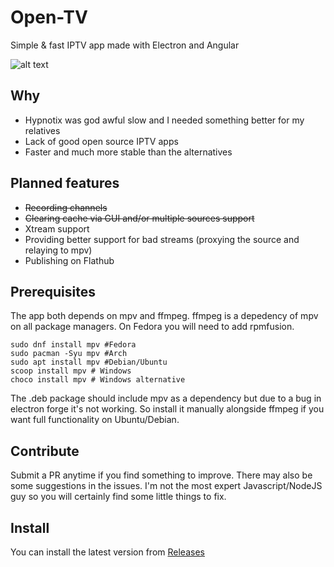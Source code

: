 # Open-TV

Simple & fast IPTV app made with Electron and Angular

![alt text](https://github.com/Fredolx/open-tv/blob/main/demo.png)

## Why

- Hypnotix was god awful slow and I needed something better for my relatives
- Lack of good open source IPTV apps
- Faster and much more stable than the alternatives

## Planned features

- ~~Recording channels~~
- ~~Clearing cache via GUI and/or multiple sources support~~
- Xtream support
- Providing better support for bad streams (proxying the source and relaying to mpv)
- Publishing on Flathub

## Prerequisites
The app both depends on mpv and ffmpeg. ffmpeg is a depedency of mpv on all package managers. On Fedora you will need to add rpmfusion.
```
sudo dnf install mpv #Fedora
sudo pacman -Syu mpv #Arch
sudo apt install mpv #Debian/Ubuntu
scoop install mpv # Windows
choco install mpv # Windows alternative
```
The .deb package should include mpv as a dependency but due to a bug in electron forge it's not working. So install it manually alongside ffmpeg if you want full functionality on Ubuntu/Debian.

## Contribute
Submit a PR anytime if you find something to improve. There may also be some suggestions in the issues. I'm not the most expert Javascript/NodeJS guy so you will certainly find some little things to fix.

## Install
You can install the latest version from [Releases](https://github.com/Fredolx/open-tv/releases/)






